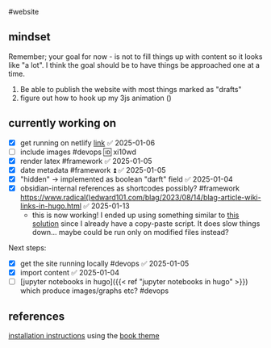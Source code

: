 
#website

## mindset
Remember; your goal for now - is not to fill things up with content so it looks like "a lot". I think the goal should be to have things be approached one at a time.

1. Be able to publish the website with most things marked as "drafts"
2. figure out how to hook up my 3js animation ()
## currently working on
- [x] get running on netlify [link](https://docs.netlify.com/frameworks/hugo/) ✅ 2025-01-06
- [ ] include images #devops 🆔 xi10wd
- [x] render latex #framework ✅ 2025-01-05
- [x] date metadata #framework ⏫ ✅ 2025-01-05
- [x] "hidden"   -> implemented as boolean "darft" field ✅ 2025-01-04
- [x] obsidian-internal references as shortcodes possibly? #framework https://www.radical()edward101.com/blag/2023/08/14/blag-article-wiki-links-in-hugo.html ✅ 2025-01-13
	* this is now working! I ended up using something similar to [this solution](https://discourse.gohugo.io/t/my-tips-to-turn-a-github-wiki-into-hugo-website/21217) since I already have a copy-paste script. It does slow things down... maybe could be run only on modified files instead?


Next steps:
- [x] get the site running locally #devops ✅ 2025-01-05
- [x] import content ✅ 2025-01-04
- [ ] [jupyter notebooks in hugo]({{< ref "jupyter notebooks in hugo" >}}) which produce images/graphs etc? #devops
## references

[installation instructions](https://gohugo.io/getting-started/quick-start/)
using the [book theme](https://themes.gohugo.io/themes/hugo-book/)
